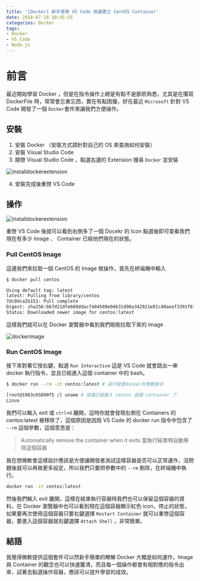 ```yaml
---
title: '[Docker] 新手使用 VS Code 快速建立 CentOS Container'
date: 2018-07-18 10:45:55
categories: Docker
tags: 
- Docker
- VS Code
- Node.js
---
```


# 前言

最近開始學習 Docker ，但是在指令操作上總是有點不是那麽熟悉，尤其是在攥寫 DockerFile 時，常常會忘東忘西，實在有點困擾，好在最近 `Microsoft` 針對 VS Code 開發了一個 `Docker`套件來讓我們方便操作。

<!-- more -->

## 安裝

1.  安裝 Docker （安裝方式請針對自己的 OS 來查詢如何安裝）
2.  安裝 Visual Studio Code
3.  開啓 Visual Studio Code ，點選右邊的 Extension 搜尋 `Docker` 並安裝

![installdockerextension](installdockerextension.png)

4.  安裝完成後重啓 VS Code

## 操作

![installdockerextension](dockerextension.png)

重啓 VS Code 後就可以看到右側多了一個 Docekr 的 Icon 點選後即可查看我們現在有多少 Image 、 Container 已經他們現在的狀態。

### Pull CentOS Image

這邊我們來拉取一個 CentOS 的 Image 做操作，首先在終端機中輸入

```bash
$ docker pull centos

Using default tag: latest
latest: Pulling from library/centos
7dc0dca2b151: Pull complete
Digest: sha256:b67d21dfe609ddacf404589e04631d90a342921e81c40aeaf3391f6717fa5322
Status: Downloaded newer image for centos:latest
```

這樣我們就可以在 Docker 瀏覽器中看到我們剛剛拉取下來的 Image

![dockerimage](dockerimage.png)

### Run CentOS Image

接下來對著它按右鍵，點選 `Run Interactive` 這是 VS Code 就會跳出一串 docker 執行指令，並且已經進入這個 container 中的 bash。

```bash
$ docker run --rm -it centos:latest # 這行就是docker的啓動指令

[root@1963c65890f5 /] uname # 這邊已經進入 centos 這個 container 了
Linux
```

我們可以輸入 exit 或 `ctrl+d` 離開，這時你就會發現右側在 Containers 的 centos:latest 被移除了，這個原因是因爲 VS Code 的 docker run 指令中包含了 `--rm` 這個參數，這個意思是：

> Automatically remove the container when it exits
> 當執行結束時自動移除這個容器

我在想微軟會這樣設計應該是方便讓開發者測試這樣容器是否可以正常運作，沒問題後就可以再做更多設定，所以我們只要把參數中的 `--rm` 刪除，在終端機中執行。

```bash
docker run -it centos:latest
```

然後我們輸入 exit 離開，這樣在結束執行容器時我們也可以保留這個容器的資料，在 Docker 瀏覽器中也可以看到現在這個容器顯示紅色 icon，停止的狀態，如果要再次使用這個容器只要右鍵選擇 `Restart Container` 就可以重啓這個容器，要進入這個容器就右鍵選擇 `Attach Shell` ，非常簡單。

## 結語

我覺得微軟提供這個套件可以然新手簡單的瞭解 Docker 大概是如何運作，Image 與 Container 的觀念也可以快速釐清，而且每一個操作都會有相對應的指令出來，試著去點選操作容器，應該可以提升學習的成效。
